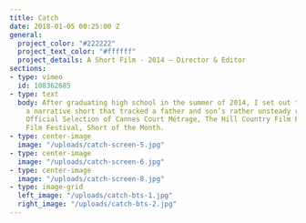 ```yaml
---
title: Catch
date: 2018-01-05 00:25:00 Z
general:
  project_color: "#222222"
  project_text_color: "#ffffff"
  project_details: A Short Film - 2014 – Director & Editor
sections:
- type: vimeo
  id: 108362685    
- type: text
  body: After graduating high school in the summer of 2014, I set out to create ‘Catch,’
    a narrative short that tracked a father and son’s rather unsteady relationship.
    Official Selection of Cannes Court Métrage, The Hill Country Film Festival, Milledgeville
    Film Festival, Short of the Month.  
- type: center-image
  image: "/uploads/catch-screen-5.jpg" 
- type: center-image
  image: "/uploads/catch-screen-6.jpg"  
- type: center-image
  image: "/uploads/catch-screen-8.jpg"  
- type: image-grid
  left_image: "/uploads/catch-bts-1.jpg" 
  right_image: "/uploads/catch-bts-2.jpg" 
---
```



